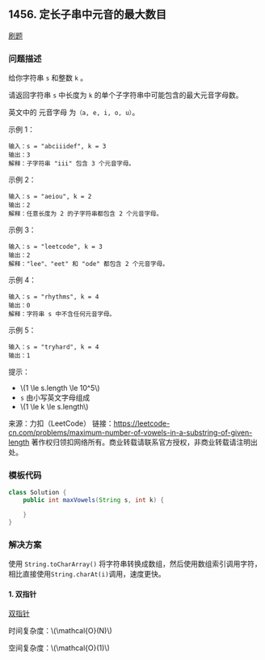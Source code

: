 <script src="https://cdn.bootcss.com/mathjax/2.7.7/MathJax.js?config=TeX-AMS-MML_HTMLorMML"></script>

## 1456. 定长子串中元音的最大数目

[刷题](qu1456/solu/Solution.java)

### 问题描述

给你字符串 `s` 和整数 `k` 。

请返回字符串 `s` 中长度为 `k` 的单个子字符串中可能包含的最大元音字母数。

英文中的 元音字母 为`（a, e, i, o, u）`。


示例 1：

```
输入：s = "abciiidef", k = 3
输出：3
解释：子字符串 "iii" 包含 3 个元音字母。
```

示例 2：

```
输入：s = "aeiou", k = 2
输出：2
解释：任意长度为 2 的子字符串都包含 2 个元音字母。
```

示例 3：

```
输入：s = "leetcode", k = 3
输出：2
解释："lee"、"eet" 和 "ode" 都包含 2 个元音字母。
```

示例 4：

```
输入：s = "rhythms", k = 4
输出：0
解释：字符串 s 中不含任何元音字母。
```

示例 5：

```
输入：s = "tryhard", k = 4
输出：1
```

提示：

* \\(1 \le s.length \le 10^5\\)
* `s` 由小写英文字母组成
* \\(1 \le k \le s.length\\)

来源：力扣（LeetCode）
链接：https://leetcode-cn.com/problems/maximum-number-of-vowels-in-a-substring-of-given-length
著作权归领扣网络所有。商业转载请联系官方授权，非商业转载请注明出处。

### 模板代码

``` java
class Solution {
    public int maxVowels(String s, int k) {

    }
}
```

### 解决方案

使用 `String.toCharArray()` 将字符串转换成数组，然后使用数组索引调用字符，相比直接使用`String.charAt(i)`调用，速度更快。 

#### 1. 双指针

[双指针](qu1456/solu1/Solution.java)

时间复杂度：\\(\mathcal{O}(N)\\)

空间复杂度：\\(\mathcal{O}(1)\\)

